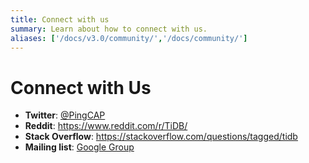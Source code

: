 ```yaml
---
title: Connect with us
summary: Learn about how to connect with us.
aliases: ['/docs/v3.0/community/','/docs/community/']
---
```


# Connect with Us

- **Twitter**: [@PingCAP](https://twitter.com/PingCAP)
- **Reddit**: <https://www.reddit.com/r/TiDB/>
- **Stack Overflow**: <https://stackoverflow.com/questions/tagged/tidb>
- **Mailing list**: [Google Group](https://groups.google.com/forum/#!forum/tidb-user)
